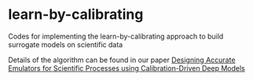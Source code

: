 # learn-by-calibrating
Codes for implementing the learn-by-calibrating approach to build surrogate models on scientific data

Details of the algorithm can be found in our paper  <a href="https://arxiv.org/abs/2005.02328" target="_blank">Designing Accurate Emulators for Scientific Processes using Calibration-Driven Deep Models</a> 
